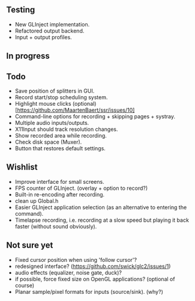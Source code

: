 Testing
-------

- New GLInject implementation.
- Refactored output backend.
- Input + output profiles.

In progress
-----------

Todo
----

- Save position of splitters in GUI.
- Record start/stop scheduling system.
- Highlight mouse clicks (optional) [https://github.com/MaartenBaert/ssr/issues/10]
- Command-line options for recording + skipping pages + systray.
- Multiple audio inputs/outputs.
- X11Input should track resolution changes.
- Show recorded area while recording.
- Check disk space (Muxer).
- Button that restores default settings.

Wishlist
--------

- Improve interface for small screens.
- FPS counter of GLInject. (overlay + option to record?)
- Built-in re-encoding after recording.
- clean up Global.h
- Easier GLInject application selection (as an alternative to entering the command).
- Timelapse recording, i.e. recording at a slow speed but playing it back faster (without sound obviously).

Not sure yet
------------

- Fixed cursor position when using 'follow cursor'?
- redesigned interface? (https://github.com/swick/glc2/issues/1)
- audio effects (equalizer, noise gate, duck)?
- if possible, force fixed size on OpenGL applications? (optional of course)
- Planar sample/pixel formats for inputs (source/sink). (why?)
